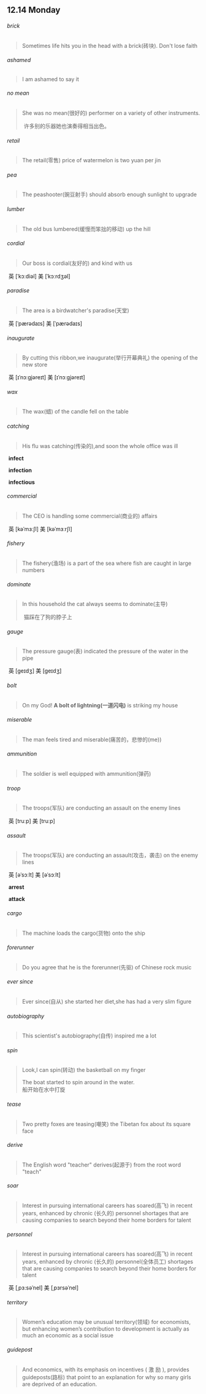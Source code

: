 ## 12.14	Monday

###### brick

> Sometimes life hits you in the head with a brick(砖块). Don't lose faith

###### ashamed

> I am ashamed to say it

###### no mean

>She was no mean(很好的) performer on a variety of other instruments.  
>
>​	许多别的乐器她也演奏得相当出色。

###### retail

> The retail(零售) price of watermelon is two yuan per jin

###### pea

> The peashooter(豌豆射手) should absorb enough sunlight to upgrade

###### lumber

> The old bus lumbered(缓慢而笨拙的移动) up the hill

###### cordial

> Our boss is cordial(友好的) and kind with us

​	英 [ˈkɔːdiəl]   美 [ˈkɔːrdʒəl] 

###### paradise

> The area is a birdwatcher's paradise(天堂)

​	英 [ˈpærədaɪs]   美 [ˈpærədaɪs] 

###### inaugurate

> By cutting this ribbon,we inaugurate(举行开幕典礼) the opening of the new store

​	英 [ɪˈnɔːɡjəreɪt]   美 [ɪˈnɔːɡjəreɪt] 

###### wax

> The wax(蜡) of the candle fell on the table

###### catching

> His flu was catching(传染的),and soon the whole office was ill

​	**infect**

​	**infection**

​	**infectious**

###### commercial

> The CEO is handling some commercial(商业的) affairs

​	英 [kəˈmɜːʃl]   美 [kəˈmɜːrʃl] 

###### fishery

> The fishery(渔场) is a part of the sea where fish are caught in large numbers

###### dominate

> In this household the cat always seems to dominate(主导)
>
> ​	猫踩在了狗的脖子上

###### gauge

> The pressure gauge(表) indicated the pressure of the water in the pipe

​	英 [ɡeɪdʒ]   美 [ɡeɪdʒ] 

###### bolt

> On my God! **A bolt of lightning(一道闪电)** is striking my house

###### miserable

> The man feels tired and miserable(痛苦的，悲惨的(me))

###### ammunition

> The soldier is well equipped with ammunition(弹药)

###### troop

> The troops(军队) are conducting an assault on the enemy lines

​	英 [truːp]   美 [truːp] 

###### assault

>The troops(军队) are conducting an assault(攻击，袭击) on the enemy lines

​	英 [əˈsɔːlt]   美 [əˈsɔːlt] 

​	**arrest**

​	**attack**

###### cargo

> The machine loads the cargo(货物) onto the ship

###### forerunner

> Do you agree that he is the forerunner(先驱) of Chinese rock music

###### ever since

> Ever since(自从) she started her diet,she has had a very slim figure

###### autobiography

> This scientist's autobiography(自传) inspired me a lot

###### spin

> Look,I can spin(转动) the basketball on my finger
>
> The boat started to spin around in the water.  
> 	船开始在水中打旋

###### tease

> Two pretty foxes are teasing(嘲笑) the Tibetan fox about its square face

###### derive

> The English word "teacher" derives(起源于) from the root word "teach"

###### soar

> Interest in pursuing international careers has soared(高飞) in recent years, enhanced by chronic (长久的) personnel shortages that are causing companies to search beyond their home borders for talent

###### personnel

> Interest in pursuing international careers has soared(高飞) in recent years, enhanced by chronic (长久的) personnel(全体员工) shortages that are causing companies to search beyond their home borders for talent

​	英 [ˌpɜ:səˈnel]   美 [ˌpɜrsəˈnel] 

###### territory

>Women’s education may be unusual territory(领域) for economists, but enhancing women’s contribution to development is actually as much an economic as a social issue

###### guidepost

>And economics, with its emphasis on incentives ( 激 励 ), provides guideposts(路标) that point to an explanation for why so many girls are deprived of an education.


